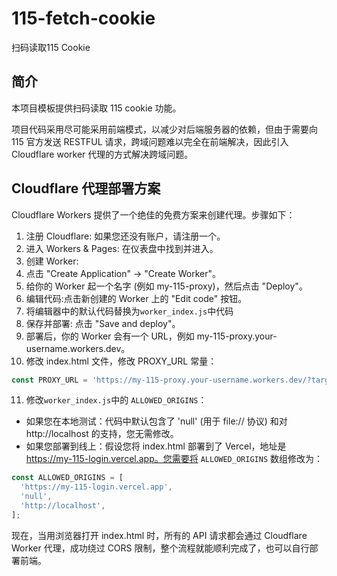 # 115-fetch-cookie
扫码读取115 Cookie

## 简介
本项目模板提供扫码读取 115 cookie 功能。

项目代码采用尽可能采用前端模式，以减少对后端服务器的依赖，但由于需要向 115 官方发送 RESTFUL 请求，跨域问题难以完全在前端解决，因此引入 Cloudflare worker 代理的方式解决跨域问题。

## Cloudflare 代理部署方案

Cloudflare Workers 提供了一个绝佳的免费方案来创建代理。步骤如下：

1. 注册 Cloudflare: 如果您还没有账户，请注册一个。
2. 进入 Workers & Pages: 在仪表盘中找到并进入。
3. 创建 Worker:
4. 点击 "Create Application" -> "Create Worker"。
5. 给你的 Worker 起一个名字 (例如 my-115-proxy)，然后点击 "Deploy"。
6. 编辑代码:点击新创建的 Worker 上的 "Edit code" 按钮。
7. 将编辑器中的默认代码替换为`worker_index.js`中代码
8. 保存并部署: 点击 "Save and deploy"。
9. 部署后，你的 Worker 会有一个 URL，例如 my-115-proxy.your-username.workers.dev。
10. 修改 index.html 文件，修改 PROXY_URL 常量：
```JavaScript
const PROXY_URL = 'https://my-115-proxy.your-username.workers.dev/?target=';
```
11. 修改`worker_index.js`中的 `ALLOWED_ORIGINS`：
- 如果您在本地测试：代码中默认包含了 'null' (用于 file:// 协议) 和对 http://localhost 的支持，您无需修改。
- 如果您部署到线上：假设您将 index.html 部署到了 Vercel，地址是 https://my-115-login.vercel.app。您需要将 `ALLOWED_ORIGINS` 数组修改为：
```JavaScript
const ALLOWED_ORIGINS = [
  'https://my-115-login.vercel.app',
  'null',
  'http://localhost', 
];
```

现在，当用浏览器打开 index.html 时，所有的 API 请求都会通过 Cloudflare Worker 代理，成功绕过 CORS 限制，整个流程就能顺利完成了，也可以自行部署前端。
